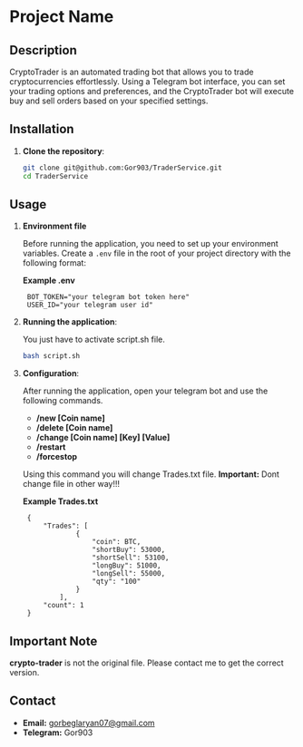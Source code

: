 # Project Name

## Description
CryptoTrader is an automated trading bot that allows you to trade cryptocurrencies effortlessly. Using a Telegram bot interface, you can set your trading options and preferences, and the CryptoTrader bot will execute buy and sell orders based on your specified settings.

## Installation
1. **Clone the repository**:
   ```bash
   git clone git@github.com:Gor903/TraderService.git
   cd TraderService

## Usage
1. **Environment file**

    Before running the application, you need to set up your environment variables. Create a `.env` file in the root of your project directory with the following format:

    **Example .env**

        BOT_TOKEN="your telegram bot token here"
        USER_ID="your telegram user id"

2. **Running the application**:

    You just have to activate script.sh file.
    ```bash
    bash script.sh

3. **Configuration**:

    After running the application, open your telegram bot and use the following commands.

    - **/new [Coin name]** 
    - **/delete [Coin name]**
    - **/change [Coin name] [Key] [Value]**
    - **/restart**
    - **/forcestop**

    Using this command you will change Trades.txt file.
    **Important:** Dont change file in other way!!!

    **Example Trades.txt**
        
        {
            "Trades": [
                    {
                        "coin": BTC,
                        "shortBuy": 53000,
                        "shortSell": 53100,
                        "longBuy": 51000,
                        "longSell": 55000,
                        "qty": "100"
                    }
                ],  
            "count": 1
        }
        



## Important Note
**crypto-trader** is not the original file. Please contact me to get the correct version.

## Contact
- **Email:** gorbeglaryan07@gmail.com
- **Telegram:** Gor903
